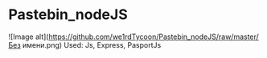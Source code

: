 # Pastebin_nodeJS
![Image alt](https://github.com/we1rdTycoon/Pastebin_nodeJS/raw/master/Без имени.png)
Used: Js, Express, PasportJs
